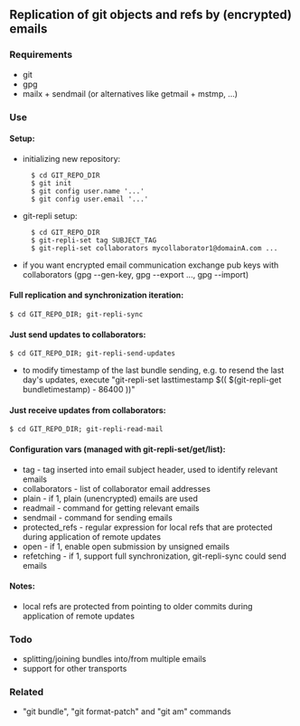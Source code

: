 ## Replication of git objects and refs by (encrypted) emails

### Requirements

- git
- gpg
- mailx + sendmail (or alternatives like getmail + mstmp, ...)

### Use

#### Setup:

- initializing new repository:

        $ cd GIT_REPO_DIR
        $ git init
        $ git config user.name '...'
        $ git config user.email '...'

- git-repli setup:

        $ cd GIT_REPO_DIR
        $ git-repli-set tag SUBJECT_TAG
        $ git-repli-set collaborators mycollaborator1@domainA.com ...

- if you want encrypted email communication exchange pub keys with
  collaborators (gpg --gen-key, gpg --export ..., gpg --import)

#### Full replication and synchronization iteration:

    $ cd GIT_REPO_DIR; git-repli-sync

#### Just send updates to collaborators:

    $ cd GIT_REPO_DIR; git-repli-send-updates

- to modify timestamp of the last bundle sending, e.g. to resend the last day's updates,
  execute "git-repli-set lasttimestamp $(( $(git-repli-get bundletimestamp) - 86400 ))"

#### Just receive updates from collaborators:

    $ cd GIT_REPO_DIR; git-repli-read-mail

#### Configuration vars (managed with git-repli-set/get/list):

- tag - tag inserted into email subject header, used to identify relevant emails
- collaborators - list of collaborator email addresses
- plain - if 1, plain (unencrypted) emails are used
- readmail - command for getting relevant emails 
- sendmail - command for sending emails
- protected_refs - regular expression for local refs that are protected during application of remote updates
- open - if 1, enable open submission by unsigned emails
- refetching - if 1, support full synchronization, git-repli-sync could send emails

#### Notes:

- local refs are protected from pointing to older commits during application of remote updates

### Todo

- splitting/joining bundles into/from multiple emails
- support for other transports

### Related

- "git bundle", "git format-patch" and "git am" commands

